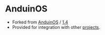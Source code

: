 

# AnduinOS

* Forked from [AnduinOS](https://github.com/Anduin2017/AnduinOS) / [1.4](https://github.com/Anduin2017/AnduinOS/tree/1.4)
* Provided for integration with other [projects](https://samwhelp.github.io/anduinos-iso-builder-remix/).
